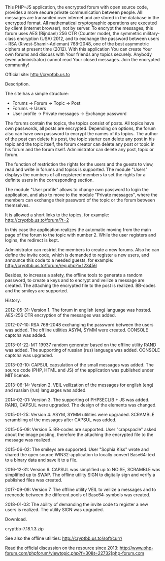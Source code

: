 This PHP+JS application, the encrypted forum with open source code, provides a more secure private communication between people. All messages are transmited over internet and are stored in the database in the encrypted format. All mathematical cryptographic operations are executed by client (internet browser), not by server. To encrypt the messages, this forum uses AES (Rijndael) 256 CTR (Counter mode), the symmetric military-class encryption (USA) 2012, and to exchange the password between users - RSA (Rivest-Shamir-Adleman) 768-2048, one of the best asymmetric ciphers at present time (2012). With this application You can create Your own forums and discuss with Your friends any topics securely. Anybody (even administrator) cannot read Your closed messages. Join the encrypted community!

Official site: http://cryptbb.us.to

Description.

The site has a simple structure:
- Forums &#8594; Forum &#8594; Topic &#8594; Post
- Forums &#8594; Users
- User profile &#8594; Private messages &#8594; Exchange password

The forums contain the topics, the topics consist of posts. All topics have own passwords, all posts are encrypted. Depending on options, the forum also can have own password to encrypt the names of its topics. The author of the post can delete his post, the topic starter can delete any post in his topic and the topic itself, the forum creator can delete any post or topic in his forum and the forum itself. Administrator can delete any post, topic or forum.

The function of restriction the rights for the users and the guests to view, read and write in forums and topics is supported. The module "Users" displays the numbers of all registered members to set the rights for a definite users in the corresponding section.

The module "User profile" allows to change own password to login the application, and also to move to the module "Private messages", where the members can exchange their password of the topic or the forum between themselves.

It is allowed a short links to the topics, for example:
http://cryptbb.us.to/forum/?t=2

In this case the application realizes the automatic moving from the main page of the forum to the topic with number 2. While the user registers and logins, the redirect is kept.

Administrator can restrict the members to create a new forums. Also he can define the invite code, which is demanded to register a new users, and announce this code to a needed guests, for example:
http://cryptbb.us.to/forum/reg.php?i=123456

Besides, to increase a safety, the offline tools to generate a random password, to create a keys and to encrypt and veilize a message are created. The attaching the encrypted file to the post is realized. BB-codes and the smileys are supported.

History.

2012-05-31: Version 1. The forum in english (eng) language was hosted. AES-256 CTR encryption of the messages was added.

2012-07-10: RSA 768-2048 exchanging the password between the users was added. The offline utilities ASYM, SYMM were created. CONSOLE captcha was added.

2013-01-22: MT 19937 random generator based on the offline utility RAND was added. The supporting of russian (rus) language was added. CONSOLE captcha was upgraded.

2013-03-10: CAPSUL capsulation of the small messages was added. The source code (PHP, HTML and JS) of the application was published under MIT license.

2013-06-14: Version 2. VEIL veilization of the messages for english (eng) and russian (rus) languages was added.

2014-02-01: Version 3. The supporting of PHPSECLIB + JS was added. RAND, CAPSUL were upgraded. The design of the elements was changed.

2015-01-25: Version 4. ASYM, SYMM utilities were upgraded. SCRAMBLE scrambling of the messages after CAPSUL was added.

2015-05-09: Version 5. BB-codes are supported. User "crapspacle" asked about the image posting, therefore the attaching the encrypted file to the message was realized.

2015-06-02: The smileys are supported. User "Sophia Kiss" wrote and shared the open source WIN32-application to locally convert Base64-text to a binary data and save it to a file.

2016-12-31: Version 6. CAPSUL was simplified up to NOISE, SCRAMBLE was simplified up to SWAP. The offline utility SIGN to digitally sign and verify a published files was created.

2017-09-09: Version 7. The offline utility VEIL to veilize a messages and to reencode between the different pools of Base64-symbols was created.

2018-01-03: The ability of demanding the invite code to register a new users is realized. The utility SIGN was upgraded.

Download.

cryptbb-7.18.1.3.zip

See also the offline utilities:
http://cryptbb.us.to/soft/curr/

Read the official discussion on the resource since 2013:
http://www.php-forum.com/phpforum/viewtopic.php?f=30&t=22732]php-forum.com
